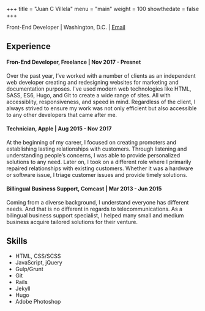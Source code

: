 +++
title = "Juan C Villela"
menu = "main"
weight = 100
showthedate = false
+++

Front-End Developer | Washington, D.C. | <a class="email" href="mailto:hello@juanvillela.me">Email</a>

## Experience
#### Fron-End Developer, Freelance | Nov 2017 - Presnet
Over the past year, I’ve worked with a number of clients as an independent web developer creating and redesigning websites for marketing and documentation purposes. I've used modern web technologies like HTML, SASS, ES6, Hugo, and Git to create a wide range of sites. All with accessiblity, responsiveness, and speed in mind. Regardless of the client, I always strived to ensure my work was not only efficient but also accessible to any other developers that came after me.

#### Technician, Apple | Aug 2015 - Nov 2017
At the beginning of my career, I focused on creating promoters and establishing lasting relationships with customers. Through listening and understanding people’s concerns, I was able to provide personalized solutions to any need. Later on, I took on a different role where I primarily repaired relationships with existing customers. Whether it was a hardware or software issue, I triage customer issues and provide timely solutions.

#### Billingual Business Support, Comcast | Mar 2013 - Jun 2015
Coming from a diverse background, I understand everyone has different needs. And that is no different in regards to telecommunications. As a bilingual business support specialist, I helped many small and medium business acquire tailored solutions for their venture.

## Skills
- HTML, CSS/SCSS
- JavaScript, jQuery
- Gulp/Grunt
- Git
- Rails
- Jekyll
- Hugo
- Adobe Photoshop